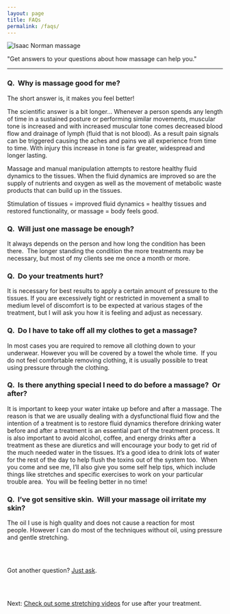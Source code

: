 ```yaml
---
layout: page
title: FAQs
permalink: /faqs/
---
```


<section class="page-intro">
<img src="{{ site.baseurl }}/images/isaac-norman-massage.png" alt="Isaac Norman massage" class="site-avatar site-avatar-mini">

<p class="u-f-big u-c-txt">"Get answers to your questions about how massage can help you."</p>

<hr>

</section>

### Q.  Why is massage good for me?

The short answer is, it makes you feel better!

The scientific answer is a bit longer... Whenever a person spends any length of time in a sustained posture or performing similar movements, muscular tone is increased and with increased muscular tone comes decreased blood flow and drainage of lymph (fluid that is not blood). As a result pain signals can be triggered causing the aches and pains we all experience from time to time. With injury this increase in tone is far greater, widespread and longer lasting.

Massage and manual manipulation attempts to restore healthy fluid dynamics to the tissues. When the fluid dynamics are improved so are the supply of nutrients and oxygen as well as the movement of metabolic waste products that can build up in the tissues.

Stimulation of tissues = improved fluid dynamics = healthy tissues and restored functionality, or massage = body feels good.

### Q.  Will just one massage be enough?
It always depends on the person and how long the condition has been there.  The longer standing the condition the more treatments may be necessary, but most of my clients see me once a month or more.

### Q.  Do your treatments hurt?
It is necessary for best results to apply a certain amount of pressure to the tissues. If you are excessively tight or restricted in movement a small to medium level of discomfort is to be expected at various stages of the treatment, but I will ask you how it is feeling and adjust as necessary.

### Q.  Do I have to take off all my clothes to get a massage?
In most cases you are required to remove all clothing down to your underwear. However you will be covered by a towel the whole time.  If you do not feel comfortable removing clothing, it is usually possible to treat using pressure through the clothing.

### Q.  Is there anything special I need to do before a massage?  Or after?
It is important to keep your water intake up before and after a massage. The reason is that we are usually dealing with a dysfunctional fluid flow and the intention of a treatment is to restore fluid dynamics therefore drinking water before and after a treatment is an essential part of the treatment process.
It is also important to avoid alcohol, coffee, and energy drinks after a treatment as these are diuretics and will encourage your body to get rid of the much needed water in the tissues.
It’s a good idea to drink lots of water for the rest of the day to help flush the toxins out of the system too.  When you come and see me, I’ll also give you some self help tips, which include things like stretches and specific exercises to work on your particular trouble area.  You will be feeling better in no time!

### Q.  I’ve got sensitive skin.  Will your massage oil irritate my skin?
The oil I use is high quality and does not cause a reaction for most people. However I can do most of the techniques without oil, using pressure and gentle stretching.

<p class="u-f-big u-c-txt" style="margin-top: 60px;">Got another question? <a href="{{ site.baseurl}}/contact">Just ask</a>.</p>

<p class="u-f-big u-c-txt" style="margin-top: 60px;">Next: <a href="{{ site.baseurl}}/videos">Check out some stretching videos</a> for use after your treatment.</p>
